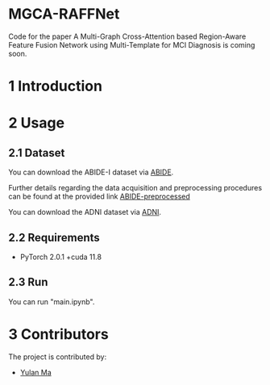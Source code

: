 # MGCA-RAFFNet
Code for the paper A Multi-Graph Cross-Attention based Region-Aware Feature Fusion Network using Multi-Template for MCI Diagnosis is coming soon.

# 1 Introduction





# 2 Usage
## 2.1 Dataset 
You can download the ABIDE-I dataset via [ABIDE](https://fcon\_1000.projects.nitrc.org/indi/abide).

Further details regarding the data acquisition and preprocessing procedures can be found at the provided link [ABIDE-preprocessed](https://preprocessed-connectomes-project.org/abide/)

You can download the ADNI dataset via [ADNI](http://adni.loni.usc.edu/).

## 2.2 Requirements
* PyTorch 2.0.1 +cuda 11.8
  
## 2.3 Run 
You can run "main.ipynb". 

# 3 Contributors
The project is contributed by:
* [Yulan Ma](https://github.com/mylbuaa)
